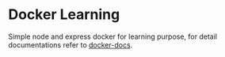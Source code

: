 # Docker Learning
Simple node and express docker for learning purpose, for detail documentations refer to [docker-docs](https://docs.docker.com/get-started/overview/).
